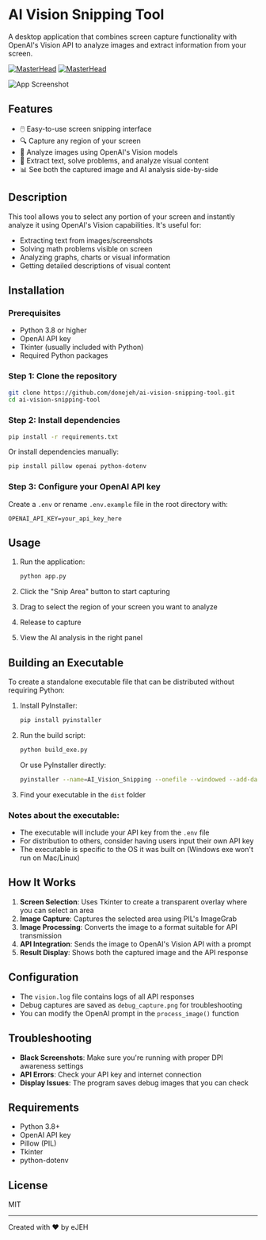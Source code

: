 # AI Vision Snipping Tool

A desktop application that combines screen capture functionality with OpenAI's Vision API to analyze images and extract information from your screen.

[![MasterHead](https://raw.githubusercontent.com/donejeh/PolarBearGG/main/demo-1.png)](ai-vision-snipping-tool)
[![MasterHead](https://raw.githubusercontent.com/donejeh/PolarBearGG/main/demo-2.png)](ai-vision-snipping-tool)


![App Screenshot](debug_capture.png)

## Features

- 🖱️ Easy-to-use screen snipping interface
- 🔍 Capture any region of your screen
- 🤖 Analyze images using OpenAI's Vision models
- 📝 Extract text, solve problems, and analyze visual content
- 📊 See both the captured image and AI analysis side-by-side

## Description

This tool allows you to select any portion of your screen and instantly analyze it using OpenAI's Vision capabilities. It's useful for:

- Extracting text from images/screenshots
- Solving math problems visible on screen
- Analyzing graphs, charts or visual information
- Getting detailed descriptions of visual content

## Installation

### Prerequisites

- Python 3.8 or higher
- OpenAI API key
- Tkinter (usually included with Python)
- Required Python packages

### Step 1: Clone the repository

```bash
git clone https://github.com/donejeh/ai-vision-snipping-tool.git
cd ai-vision-snipping-tool
```

### Step 2: Install dependencies

```bash
pip install -r requirements.txt
```

Or install dependencies manually:

```bash
pip install pillow openai python-dotenv
```

### Step 3: Configure your OpenAI API key

Create a `.env` or rename `.env.example` file in the root directory with:

```
OPENAI_API_KEY=your_api_key_here
```

## Usage

1. Run the application:
   ```bash
   python app.py
   ```

2. Click the "Snip Area" button to start capturing
3. Drag to select the region of your screen you want to analyze
4. Release to capture
5. View the AI analysis in the right panel

## Building an Executable

To create a standalone executable file that can be distributed without requiring Python:

1. Install PyInstaller:
   ```bash
   pip install pyinstaller
   ```

2. Run the build script:
   ```bash
   python build_exe.py
   ```
   
   Or use PyInstaller directly:
   ```bash
   pyinstaller --name=AI_Vision_Snipping --onefile --windowed --add-data=".env;." app.py
   ```

3. Find your executable in the `dist` folder

### Notes about the executable:
- The executable will include your API key from the `.env` file
- For distribution to others, consider having users input their own API key
- The executable is specific to the OS it was built on (Windows exe won't run on Mac/Linux)

## How It Works

1. **Screen Selection**: Uses Tkinter to create a transparent overlay where you can select an area
2. **Image Capture**: Captures the selected area using PIL's ImageGrab
3. **Image Processing**: Converts the image to a format suitable for API transmission
4. **API Integration**: Sends the image to OpenAI's Vision API with a prompt
5. **Result Display**: Shows both the captured image and the API response

## Configuration

- The `vision.log` file contains logs of all API responses
- Debug captures are saved as `debug_capture.png` for troubleshooting
- You can modify the OpenAI prompt in the `process_image()` function

## Troubleshooting

- **Black Screenshots**: Make sure you're running with proper DPI awareness settings
- **API Errors**: Check your API key and internet connection
- **Display Issues**: The program saves debug images that you can check

## Requirements

- Python 3.8+
- OpenAI API key
- Pillow (PIL)
- Tkinter
- python-dotenv

## License

MIT

---

Created with ❤️ by eJEH